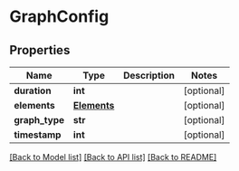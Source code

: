 # GraphConfig

## Properties
Name | Type | Description | Notes
------------ | ------------- | ------------- | -------------
**duration** | **int** |  | [optional] 
**elements** | [**Elements**](Elements.md) |  | [optional] 
**graph_type** | **str** |  | [optional] 
**timestamp** | **int** |  | [optional] 

[[Back to Model list]](../README.md#documentation-for-models) [[Back to API list]](../README.md#documentation-for-api-endpoints) [[Back to README]](../README.md)

